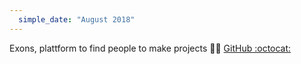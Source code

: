 ```yaml
---
  simple_date: "August 2018"
---
```


Exons, plattform to find people to make projects :couple::couple: [GitHub :octocat:](https://github.com/Obsinqsob01/exons)
